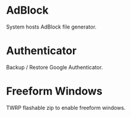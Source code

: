 AdBlock
=======
System hosts AdBlock file generator.

Authenticator
================
Backup / Restore Google Authenticator.

Freeform Windows
================
TWRP flashable zip to enable freeform windows.

